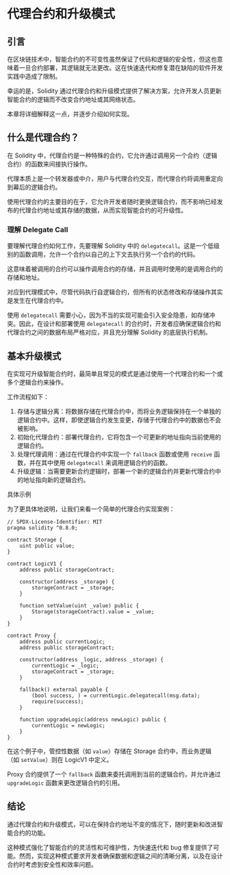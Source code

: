 # 代理合约和升级模式

## 引言

在区块链技术中，智能合约的不可变性虽然保证了代码和逻辑的安全性，但这也意味着一旦合约部署，其逻辑就无法更改。这在快速迭代和修复潜在缺陷的软件开发实践中造成了限制。

幸运的是，Solidity 通过代理合约和升级模式提供了解决方案，允许开发人员更新智能合约的逻辑而不改变合约地址或其网络状态。

本章将详细解释这一点，并逐步介绍如何实现。

## 什么是代理合约？

在 Solidity 中，代理合约是一种特殊的合约，它允许通过调用另一个合约（逻辑合约）的函数来间接执行操作。

代理本质上是一个转发器或中介，用户与代理合约交互，而代理合约将调用重定向到幕后的逻辑合约。

使用代理合约的主要目的在于，它允许开发者随时更换逻辑合约，而不影响已经发布的代理合约地址或其存储的数据，从而实现智能合约的可升级性。

### 理解 Delegate Call

要理解代理合约如何工作，先要理解 Solidity 中的 `delegatecall`。这是一个低级别的函数调用，允许一个合约以自己的上下文去执行另一个合约的代码。

这意味着被调用的合约可以操作调用合约的存储，并且调用时使用的是调用合约的存储和地址。

对应到代理模式中，尽管代码执行自逻辑合约，但所有的状态修改和存储操作其实是发生在代理合约中。

使用 `delegatecall` 需要小心，因为不当的实现可能会引入安全隐患，如存储冲突。因此，在设计和部署使用 `delegatecall` 的合约时，开发者应确保逻辑合约和代理合约之间的数据布局严格对应，并且充分理解 Solidity 的底层执行机制。

## 基本升级模式

在实现可升级智能合约时，最简单且常见的模式是通过使用一个代理合约和一个或多个逻辑合约来操作。

工作流程如下：
1. 存储与逻辑分离：将数据存储在代理合约中，而将业务逻辑保持在一个单独的逻辑合约中。这样，即使逻辑合约发生变更，存储于代理合约中的数据也不会被影响。
2. 初始化代理合约：部署代理合约，它将包含一个可更新的地址指向当前使用的逻辑合约。
3. 处理代理调用：通过在代理合约中实现一个 `fallback` 函数或使用 `receive` 函数，并在其中使用 `delegatecall` 来调用逻辑合约的函数。
4. 升级逻辑：当需要更新合约逻辑时，部署一个新的逻辑合约并更新代理合约中的地址指向新的逻辑合约。

具体示例

为了更具体地说明，让我们来看一个简单的代理合约实现案例：

```
// SPDX-License-Identifier: MIT
pragma solidity ^0.8.0;

contract Storage {
    uint public value;
}

contract LogicV1 {
    address public storageContract;
    
    constructor(address _storage) {
        storageContract = _storage;
    }

    function setValue(uint _value) public {
        Storage(storageContract).value = _value;
    }
}

contract Proxy {
    address public currentLogic;
    address public storageContract;
    
    constructor(address _logic, address _storage) {
        currentLogic = _logic;
        storageContract = _storage;
    }
    
    fallback() external payable {
        (bool success, ) = currentLogic.delegatecall(msg.data);
        require(success);
    }
    
    function upgradeLogic(address newLogic) public {
        currentLogic = newLogic;
    }
}
```

在这个例子中，管控性数据（如 `value`）存储在 Storage 合约中，而业务逻辑（如 `setValue`）则在 LogicV1 中定义。

Proxy 合约提供了一个 `fallback` 函数来委托调用到当前的逻辑合约，并允许通过 `upgradeLogic` 函数来更改逻辑合约的引用。

## 结论

通过代理合约和升级模式，可以在保持合约地址不变的情况下，随时更新和改进智能合约的功能。

这种模式强化了智能合约的灵活性和可维护性，为快速迭代和 bug 修复提供了可能。然而，实现这种模式要求开发者确保数据和逻辑之间的清晰分离，以及在设计合约时考虑到安全性和效率问题。